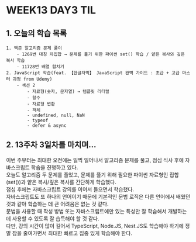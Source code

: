 # WEEK13 DAY3 TIL

## 1. 오늘의 학습 목록
```
1. 백준 알고리즘 문제 풀이
    - 1269번 대칭 차집합 → 문제를 풀기 위한 파이썬 set() 학습 / 얕은 복사와 깊은 복사 학습
    - 11728번 배열 합치기
2. JavaScript 학습(feat. 【한글자막】 JavaScript 완벽 가이드 : 초급 + 고급 마스터 과정 from Udemy)
    - 섹션 2
        - 자료형(숫자, 문자열) → 템플릿 리터럴
        - 함수
        - 자료형 변환
        - 객체
        - undefined, null, NaN
        - typeof
        - defer & async
```

## 2. 13주차 3일차를 마치며...
이번 주부터는 최대한 오전에는 일찍 일어나서 알고리즘 문제를 풀고, 점심 식사 후에 자바스크립트 학습을 진행하고 있다.  
오늘도 알고리즘 두 문제를 풀었고, 문제를 풀기 위해 필요한 파이썬 자료형인 집합(set())과 얕은 복사/깊은 복사를 간단하게 학습했다.  
점심 후에는 자바스크립트 강의를 이어서 들으면서 학습했다.  
자바스크립트도 또 하나의 언어이기 때문에 기본적인 문법 로직은 다른 언어에서 배웠던 것과 같아 학습하는 데 큰 어려움은 없는 것 같다.  
문법을 사용할 때 작성 방법 또는 자바스크립트에만 있는 특성만 잘 학습해서 개발하는 데 사용할 수 있도록 잘 습득해야 할 것 같다.  
다만, 강의 시간이 많이 길어서 TypeScript, Node.JS, Nest.JS도 학습해야 하기에 정말 잠을 줄여가면서 최대한 빠르고 집중 있게 학습해야 한다.